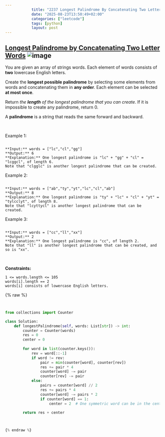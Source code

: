 ```yaml
---
            title: "2237 Longest Palindrome By Concatenating Two Letter Words"
            date: "2025-08-23T13:50:49+02:00"
            categories: ["leetcode"]
            tags: [python]
            layout: post
---
```

            
## [Longest Palindrome by Concatenating Two Letter Words](https://leetcode.com/problems/longest-palindrome-by-concatenating-two-letter-words) ![image](https://img.shields.io/badge/Difficulty-Medium-orange)

You are given an array of strings words. Each element of words consists of **two** lowercase English letters.

Create the **longest possible palindrome** by selecting some elements from words and concatenating them in **any order**. Each element can be selected **at most once**.

Return *the **length** of the longest palindrome that you can create*. If it is impossible to create any palindrome, return 0.

A **palindrome** is a string that reads the same forward and backward.

 

Example 1:

```

**Input:** words = ["lc","cl","gg"]
**Output:** 6
**Explanation:** One longest palindrome is "lc" + "gg" + "cl" = "lcggcl", of length 6.
Note that "clgglc" is another longest palindrome that can be created.

```

Example 2:

```

**Input:** words = ["ab","ty","yt","lc","cl","ab"]
**Output:** 8
**Explanation:** One longest palindrome is "ty" + "lc" + "cl" + "yt" = "tylcclyt", of length 8.
Note that "lcyttycl" is another longest palindrome that can be created.

```

Example 3:

```

**Input:** words = ["cc","ll","xx"]
**Output:** 2
**Explanation:** One longest palindrome is "cc", of length 2.
Note that "ll" is another longest palindrome that can be created, and so is "xx".

```

 

**Constraints:**

	1 <= words.length <= 105
	words[i].length == 2
	words[i] consists of lowercase English letters.

{% raw %}


```python


from collections import Counter

class Solution:
    def longestPalindrome(self, words: List[str]) -> int:
        counter = Counter(words)
        res = 0
        center = 0
        
        for word in list(counter.keys()):
            rev = word[::-1]
            if word != rev:
                pair = min(counter[word], counter[rev])
                res += pair * 4
                counter[word] -= pair
                counter[rev] -= pair
            else:
                pairs = counter[word] // 2
                res += pairs * 4
                counter[word] -= pairs * 2
                if counter[word] == 1:
                    center = 2  # One symmetric word can be in the center
                    
        return res + center



{% endraw %}
```
